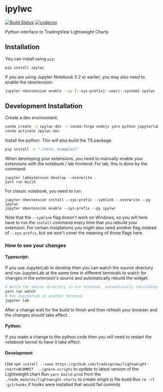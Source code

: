 
# ipylwc

[![Build Status](https://travis-ci.org/rnd20/ipylwc.svg?branch=master)](https://travis-ci.org/rnd20/ipylwc)
[![codecov](https://codecov.io/gh/rnd20/ipylwc/branch/master/graph/badge.svg)](https://codecov.io/gh/rnd20/ipylwc)


Python interface to TradingView Lightweight Charts

## Installation

You can install using `pip`:

```bash
pip install ipylwc
```

If you are using Jupyter Notebook 5.2 or earlier, you may also need to enable
the nbextension:
```bash
jupyter nbextension enable --py [--sys-prefix|--user|--system] ipylwc
```

## Development Installation

Create a dev environment:
```bash
conda create -n ipylwc-dev -c conda-forge nodejs yarn python jupyterlab
conda activate ipylwc-dev
```

Install the python. This will also build the TS package.
```bash
pip install -e ".[test, examples]"
```

When developing your extensions, you need to manually enable your extensions with the
notebook / lab frontend. For lab, this is done by the command:

```
jupyter labextension develop --overwrite .
yarn run build
```

For classic notebook, you need to run:

```
jupyter nbextension install --sys-prefix --symlink --overwrite --py ipylwc
jupyter nbextension enable --sys-prefix --py ipylwc
```

Note that the `--symlink` flag doesn't work on Windows, so you will here have to run
the `install` command every time that you rebuild your extension. For certain installations
you might also need another flag instead of `--sys-prefix`, but we won't cover the meaning
of those flags here.

### How to see your changes
#### Typescript:
If you use JupyterLab to develop then you can watch the source directory and run JupyterLab at the same time in different
terminals to watch for changes in the extension's source and automatically rebuild the widget.

```bash
# Watch the source directory in one terminal, automatically rebuilding when needed
yarn run watch
# Run JupyterLab in another terminal
jupyter lab
```

After a change wait for the build to finish and then refresh your browser and the changes should take effect.

#### Python:
If you make a change to the python code then you will need to restart the notebook kernel to have it take effect.

#### Development
Use `npm install --save https://github.com/tradingview/lightweight-charts#COMMIT  --ignore-scripts` to update to latest version of the Lightweight chart 
Run `yarn build:prod` from the `./node_modules/lightweight-charts` to create single js file build
Run `rm -rf .git/hooks` if hooks were installed that would fail commits